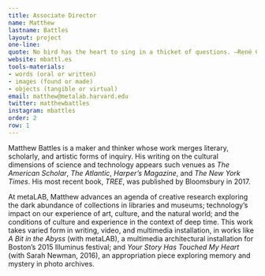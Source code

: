 ```yaml
---
title: Associate Director
name: Matthew
lastname: Battles
layout: project
one-line: 
quote: No bird has the heart to sing in a thicket of questions. —René Char.
website: mbattl.es
tools-materials:
- words (oral or written)
- images (found or made)
- objects (tangible or virtual)
email: matthew@metalab.harvard.edu
twitter: matthewbattles
instagram: mbattles
order: 2
row: 1
---
```


Matthew Battles is a maker and thinker whose work merges literary, scholarly, and artistic forms of inquiry. His writing on the cultural dimensions of science and technology appears such venues as *The American Scholar*, *The Atlantic*, *Harper’s Magazine*, and *The New York Times*. His most recent book, *TREE*, was published by Bloomsbury in 2017.
  
At metaLAB, Matthew advances an agenda of creative research exploring the dark abundance of collections in libraries and museums; technology’s impact on our experience of art, culture, and the natural world; and the conditions of culture and experience in the context of deep time. This work takes varied form in writing, video, and multimedia installation, in works like *A Bit in the Abyss* (with metaLAB), a multimedia architectural installation for Boston’s 2015 Illuminus festival; and *Your Story Has Touched My Heart* (with Sarah Newman, 2016), an appropriation piece exploring memory and mystery in photo archives.
